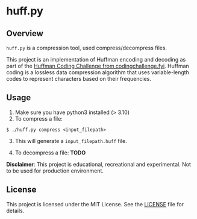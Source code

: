 # huff.py

## Overview

`huff.py` is a compression tool, used compress/decompress files.

This project is an implementation of Huffman encoding and decoding as part of
the
[Huffman Coding Challenge from codingchallenge.fyi](https://codingchallenges.fyi/challenges/challenge-huffman).
Huffman coding is a lossless data compression algorithm that uses
variable-length codes to represent characters based on their frequencies.

## Usage

1. Make sure you have python3 installed (> 3.10)
2. To compress a file:

```console
$ ./huff.py compress <input_filepath>
```

3. This will generate a `input_filepath.huff` file.

4. To decompress a file: **TODO**

**Disclaimer**: This project is educational, recreational and experimental. Not
to be used for production environment.

## License

This project is licensed under the MIT License. See the [LICENSE](./LICENSE)
file for details.
